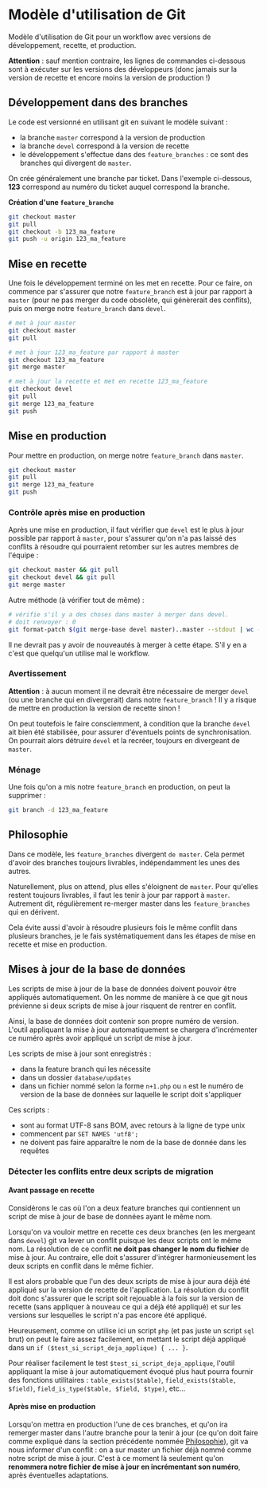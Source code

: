 # Modèle d'utilisation de Git

Modèle d'utilisation de Git pour un workflow avec versions de développement, recette, et production.

__Attention__ : sauf mention contraire, les lignes de commandes ci-dessous sont à exécuter sur les versions des développeurs (donc jamais sur la version de recette et encore moins la version de production !)


## Développement dans des branches

Le code est versionné en utilisant git en suivant le modèle suivant : 
- la branche `master` correspond à la version de production
- la branche `devel` correspond à la version de recette
- le développement s'effectue dans des `feature_branches` : ce sont des branches qui divergent de `master`. 

On crée généralement une branche par ticket. Dans l'exemple ci-dessous, __123__ correspond au numéro du ticket auquel correspond la branche.

__Création d'une `feature_branche`__
```bash
git checkout master
git pull
git checkout -b 123_ma_feature
git push -u origin 123_ma_feature
```

## Mise en recette

Une fois le développement terminé on les met en recette. Pour ce faire, on commence par s'assurer que notre `feature_branch` est à jour par rapport à `master` (pour ne pas merger du code obsolète, qui génèrerait des conflits), puis on merge notre `feature_branch` dans `devel`.

```bash
# met à jour master
git checkout master
git pull

# met à jour 123_ma_feature par rapport à master
git checkout 123_ma_feature
git merge master

# met à jour la recette et met en recette 123_ma_feature
git checkout devel
git pull
git merge 123_ma_feature
git push
```


## Mise en production

Pour mettre en production, on merge notre `feature_branch` dans `master`.

```bash
git checkout master
git pull
git merge 123_ma_feature
git push
```


### Contrôle après mise en production

Après une mise en production, il faut vérifier que `devel` est le plus à jour possible par rapport à `master`, pour s'assurer qu'on n'a pas laissé des conflits à résoudre qui pourraient retomber sur les autres membres de l'équipe : 

```bash
git checkout master && git pull
git checkout devel && git pull
git merge master
```

Autre méthode (à vérifier tout de même) : 

```bash
# vérifie s'il y a des choses dans master à merger dans devel. 
# doit renvoyer : 0
git format-patch $(git merge-base devel master)..master --stdout | wc -l
```

Il ne devrait pas y avoir de nouveautés à merger à cette étape. S'il y en a c'est que quelqu'un utilise mal le workflow.


### Avertissement

__Attention__ : à aucun moment il ne devrait être nécessaire de merger `devel` (ou une branche qui en divergerait) dans notre `feature_branch` ! Il y a risque de mettre en production la version de recette sinon !

On peut toutefois le faire consciemment, à condition que la branche `devel` ait bien été stabilisée, pour assurer d'éventuels points de synchronisation. On pourrait alors détruire `devel` et la recréer, toujours en divergeant de `master`.


### Ménage

Une fois qu'on a mis notre `feature_branch` en production, on peut la supprimer :
```bash
git branch -d 123_ma_feature
```


## Philosophie

Dans ce modèle, les `feature_branches` divergent `de master`. Cela permet d'avoir des branches toujours livrables, indépendamment les unes des autres. 

Naturellement, plus on attend, plus elles s'éloignent de `master`. Pour qu'elles restent toujours livrables, il faut les tenir à jour par rapport à `master`. Autrement dit, régulièrement re-merger master dans les `feature_branches` qui en dérivent.

Cela évite aussi d'avoir à résoudre plusieurs fois le même conflit dans plusieurs branches, je le fais systématiquement dans les étapes de mise en recette et mise en production.


## Mises à jour de la base de données

Les scripts de mise à jour de la base de données doivent pouvoir être appliqués automatiquement. On les nomme de manière à ce que git nous prévienne si deux scripts de mise à jour risquent de rentrer en conflit.

Ainsi, la base de données doit contenir son propre numéro de version. L'outil appliquant la mise à jour automatiquement se chargera d'incrémenter ce numéro après avoir appliqué un script de mise à jour.

Les scripts de mise à jour sont enregistrés :
- dans la feature branch qui les nécessite
- dans un dossier `database/updates` 
- dans un fichier nommé selon la forme `n+1.php` ou `n` est le numéro de version de la base de données sur laquelle le script doit s'appliquer

Ces scripts :
- sont au format UTF-8 sans BOM, avec retours à la ligne de type unix
- commencent par `SET NAMES 'utf8';`
- ne doivent pas faire apparaître le nom de la base de donnée dans les requêtes

### Détecter les conflits entre deux scripts de migration

#### Avant passage en recette

Considérons le cas où l'on a deux feature branches qui contiennent un script de mise à jour de base de données ayant le même nom.

Lorsqu'on va vouloir mettre en recette ces deux branches (en les mergeant dans `devel`) git va lever un conflit puisque les deux scripts ont le même nom. La résolution de ce conflit __ne doit pas changer le nom du fichier__ de mise à jour. Au contraire, elle doit s'assurer d'intégrer harmonieusement les deux scripts en conflit dans le même fichier.

Il est alors probable que l'un des deux scripts de mise à jour aura déjà été appliqué sur la version de recette de l'application. La résolution du conflit doit donc s'assurer que le script soit rejouable à la fois sur la version de recette (sans appliquer à nouveau ce qui a déjà été appliqué) et sur les versions sur lesquelles le script n'a pas encore été appliqué.

Heureusement, comme on utilise ici un script `php` (et pas juste un script `sql` brut) on peut le faire assez facilement, en mettant le script déjà appliqué dans un `if ($test_si_script_deja_applique) { ... }`.

Pour réaliser facilement le test `$test_si_script_deja_applique`, l'outil appliquant la mise à jour automatiquement évoqué plus haut pourra fournir des fonctions utilitaires : `table_exists($table)`, `field_exists($table, $field)`, `field_is_type($table, $field, $type)`, etc...

#### Après mise en production

Lorsqu'on mettra en production l'une de ces branches, et qu'on ira remerger master dans l'autre branche pour la tenir à jour (ce qu'on doit faire comme expliqué dans la section précédente nommée [Philosophie](https://github.com/pa-de-solminihac/git-workflow/blob/master/README.md#philosophie)), git va nous informer d'un conflit : on a sur master un fichier déjà nommé comme notre script de mise à jour. C'est à ce moment là seulement qu'on __renommera notre fichier de mise à jour en incrémentant son numéro__, après éventuelles adaptations.
